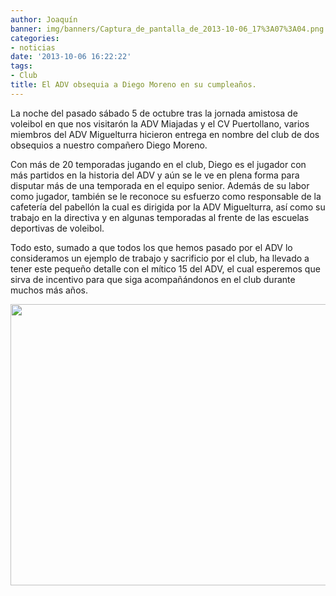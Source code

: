 ```yaml
---
author: Joaquín
banner: img/banners/Captura_de_pantalla_de_2013-10-06_17%3A07%3A04.png
categories:
- noticias
date: '2013-10-06 16:22:22'
tags:
- Club
title: El ADV obsequia a Diego Moreno en su cumpleaños.
---
```


La noche del pasado sábado 5 de octubre tras la jornada amistosa de voleibol en que nos visitarón la ADV Miajadas y el CV Puertollano, varios miembros del ADV Miguelturra hicieron entrega en nombre del club de dos obsequios a nuestro compañero Diego Moreno.

Con más de 20 temporadas jugando en el club, Diego es el jugador con más partidos en la historia del ADV y aún se le ve en plena forma para disputar más de una temporada en el equipo senior. Además de su labor como jugador, también se le reconoce su esfuerzo como responsable de la cafetería del pabellón la cual es dirigida por la ADV Miguelturra, así como su trabajo en la directiva y en algunas temporadas al frente de las escuelas deportivas de voleibol. 

Todo esto, sumado a que todos los que hemos pasado por el ADV lo consideramos un ejemplo de trabajo y sacrificio por el club, ha llevado a tener este pequeño detalle con el mítico 15 del ADV, el cual esperemos que sirva de incentivo para que siga acompañándonos en el club durante muchos más años.

<center>
<img src="http://www.advmiguelturra.org/img/banners/Captura%20de%20pantalla%20de%202013-10-06%2017%3A07%3A04.png" height="450" width="600"/> </center>



